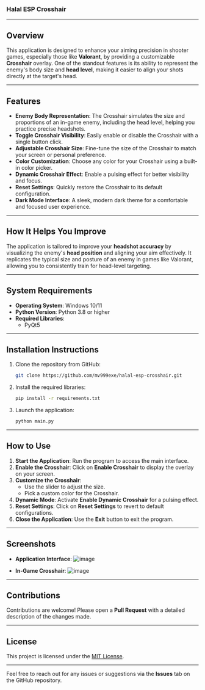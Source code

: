 ### Halal ESP Crosshair

---

## Overview
This application is designed to enhance your aiming precision in shooter games, especially those like **Valorant**, by providing a customizable **Crosshair** overlay. One of the standout features is its ability to represent the enemy's body size and **head level**, making it easier to align your shots directly at the target's head.

---

## Features
- **Enemy Body Representation**: The Crosshair simulates the size and proportions of an in-game enemy, including the head level, helping you practice precise headshots.
- **Toggle Crosshair Visibility**: Easily enable or disable the Crosshair with a single button click.
- **Adjustable Crosshair Size**: Fine-tune the size of the Crosshair to match your screen or personal preference.
- **Color Customization**: Choose any color for your Crosshair using a built-in color picker.
- **Dynamic Crosshair Effect**: Enable a pulsing effect for better visibility and focus.
- **Reset Settings**: Quickly restore the Crosshair to its default configuration.
- **Dark Mode Interface**: A sleek, modern dark theme for a comfortable and focused user experience.

---

## How It Helps You Improve
The application is tailored to improve your **headshot accuracy** by visualizing the enemy's **head position** and aligning your aim effectively. It replicates the typical size and posture of an enemy in games like Valorant, allowing you to consistently train for head-level targeting.

---

## System Requirements
- **Operating System**: Windows 10/11
- **Python Version**: Python 3.8 or higher
- **Required Libraries**: 
  - PyQt5

---

## Installation Instructions
1. Clone the repository from GitHub:
   ```bash
   git clone https://github.com/mv999exe/halal-esp-crosshair.git
   ```
2. Install the required libraries:
   ```bash
   pip install -r requirements.txt
   ```
3. Launch the application:
   ```bash
   python main.py
   ```

---

## How to Use
1. **Start the Application**: Run the program to access the main interface.
2. **Enable the Crosshair**: Click on **Enable Crosshair** to display the overlay on your screen.
3. **Customize the Crosshair**: 
   - Use the slider to adjust the size.
   - Pick a custom color for the Crosshair.
4. **Dynamic Mode**: Activate **Enable Dynamic Crosshair** for a pulsing effect.
5. **Reset Settings**: Click on **Reset Settings** to revert to default configurations.
6. **Close the Application**: Use the **Exit** button to exit the program.

---

## Screenshots
- **Application Interface**: 
  ![image](https://github.com/user-attachments/assets/64bab3f5-005e-44de-b3d1-00e25813665a)

- **In-Game Crosshair**:
  ![image](https://github.com/user-attachments/assets/2fd0873a-0a60-4dfe-8645-56be64011e84)


---

## Contributions
Contributions are welcome! Please open a **Pull Request** with a detailed description of the changes made.

---

## License
This project is licensed under the [MIT License](https://opensource.org/licenses/MIT).

---

Feel free to reach out for any issues or suggestions via the **Issues** tab on the GitHub repository.

